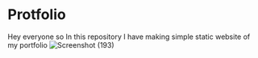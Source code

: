 # Protfolio
Hey everyone so In this repository I have making simple static website of my portfolio
![Screenshot (193)](https://github.com/sagarchaurasia176/Protfolio/assets/101509099/7b6722f3-a993-4858-bfaa-977defd72fbe)
